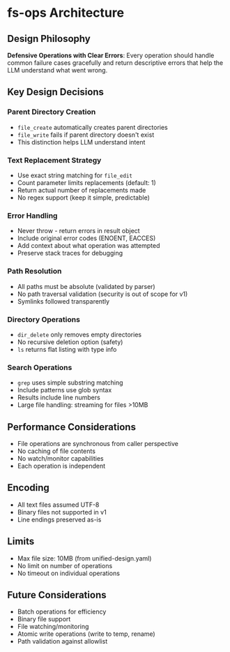 # fs-ops Architecture

## Design Philosophy

**Defensive Operations with Clear Errors**: Every operation should handle common failure cases gracefully and return descriptive errors that help the LLM understand what went wrong.

## Key Design Decisions

### Parent Directory Creation
- `file_create` automatically creates parent directories
- `file_write` fails if parent directory doesn't exist
- This distinction helps LLM understand intent

### Text Replacement Strategy  
- Use exact string matching for `file_edit`
- Count parameter limits replacements (default: 1)
- Return actual number of replacements made
- No regex support (keep it simple, predictable)

### Error Handling
- Never throw - return errors in result object
- Include original error codes (ENOENT, EACCES)
- Add context about what operation was attempted
- Preserve stack traces for debugging

### Path Resolution
- All paths must be absolute (validated by parser)
- No path traversal validation (security is out of scope for v1)
- Symlinks followed transparently

### Directory Operations
- `dir_delete` only removes empty directories
- No recursive deletion option (safety)
- `ls` returns flat listing with type info

### Search Operations
- `grep` uses simple substring matching
- Include patterns use glob syntax
- Results include line numbers
- Large file handling: streaming for files >10MB

## Performance Considerations

- File operations are synchronous from caller perspective
- No caching of file contents
- No watch/monitor capabilities
- Each operation is independent

## Encoding

- All text files assumed UTF-8
- Binary files not supported in v1
- Line endings preserved as-is

## Limits

- Max file size: 10MB (from unified-design.yaml)
- No limit on number of operations
- No timeout on individual operations

## Future Considerations

- Batch operations for efficiency
- Binary file support
- File watching/monitoring
- Atomic write operations (write to temp, rename)
- Path validation against allowlist